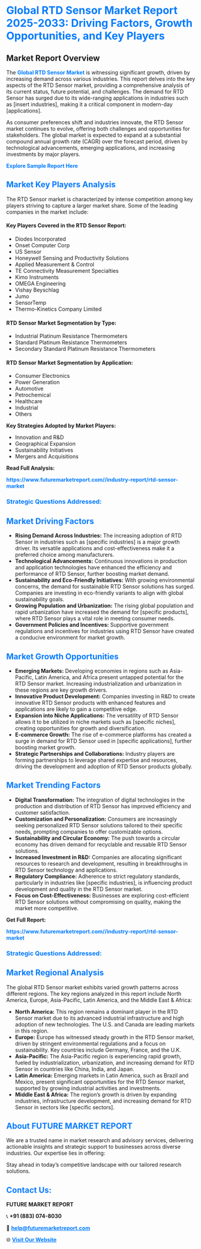 <h1 style="color: #007BFF;">Global RTD Sensor Market Report 2025-2033: Driving Factors, Growth Opportunities, and Key Players</h1>

<section id="overview">
<h2>Market Report Overview</h2>
<p>The <a href="https://www.futuremarketreport.com//industry-report/rtd-sensor-market" style="color: #007BFF; text-decoration: none;"><strong>Global RTD Sensor Market</strong></a> is witnessing significant growth, driven by increasing demand across various industries. This report delves into the key aspects of the RTD Sensor market, providing a comprehensive analysis of its current status, future potential, and challenges. The demand for RTD Sensor has surged due to its wide-ranging applications in industries such as [insert industries], making it a critical component in modern-day [applications].</p>
<p>As consumer preferences shift and industries innovate, the RTD Sensor market continues to evolve, offering both challenges and opportunities for stakeholders. The global market is expected to expand at a substantial compound annual growth rate (CAGR) over the forecast period, driven by technological advancements, emerging applications, and increasing investments by major players.</p>
</section>

<section id="overview">
<p><a href="https://www.futuremarketreport.com//request-sample/reportId=75930" style="color: #007BFF; text-decoration: none;"><strong>Explore Sample Report Here</strong></a></p>
</section>

<section id="key-players">
<h2 style="color: #007BFF;">Market Key Players Analysis</h2>
<p>The RTD Sensor market is characterized by intense competition among key players striving to capture a larger market share. Some of the leading companies in the market include:</p>
<h4>Key Players Covered in the RTD Sensor Report:</h4>
<ul><li>Diodes Incorporated</li><li>Onset Computer Corp</li><li>US Sensor</li><li>Honeywell Sensing and Productivity Solutions</li><li>Applied Measurement &amp; Control</li><li>TE Connectivity Measurement Specialties</li><li>Kimo Instruments</li><li>OMEGA Engineering</li><li>Vishay Beyschlag</li><li>Jumo</li><li>SensorTemp</li><li>Thermo-Kinetics Company Limited</li></ul>
<h4>RTD Sensor Market Segmentation by Type:</h4>
<ul><li>Industrial Platinum Resistance Thermometers</li><li>Standard Platinum Resistance Thermometers</li><li>Secondary Standard Platinum Resistance Thermometers</li></ul>

<h4>RTD Sensor Market Segmentation by Application:</h4>
<ul><li>Consumer Electronics</li><li>Power Generation</li><li>Automotive</li><li>Petrochemical</li><li>Healthcare</li><li>Industrial</li><li>Others</li></ul>
<p><strong>Key Strategies Adopted by Market Players:</strong></p>
<ul>
<li>Innovation and R&D</li>
<li>Geographical Expansion</li>
<li>Sustainability Initiatives</li>
<li>Mergers and Acquisitions</li>
</ul>
</section>

<section>
<p><strong>Read Full Analysis: </strong></p><a href="https://www.futuremarketreport.com//industry-report/rtd-sensor-market" style="color: #007BFF; text-decoration: none;"><strong>https://www.futuremarketreport.com//industry-report/rtd-sensor-market</strong></a>
<h3 style="color: #007BFF;">Strategic Questions Addressed:</h3>
</section>

<section id="driving-factors">
<h2 style="color: #007BFF;">Market Driving Factors</h2>
<ul>
<li><strong>Rising Demand Across Industries:</strong> The increasing adoption of RTD Sensor in industries such as [specific industries] is a major growth driver. Its versatile applications and cost-effectiveness make it a preferred choice among manufacturers.</li>
<li><strong>Technological Advancements:</strong> Continuous innovations in production and application technologies have enhanced the efficiency and performance of RTD Sensor, further boosting market demand.</li>
<li><strong>Sustainability and Eco-Friendly Initiatives:</strong> With growing environmental concerns, the demand for sustainable RTD Sensor solutions has surged. Companies are investing in eco-friendly variants to align with global sustainability goals.</li>
<li><strong>Growing Population and Urbanization:</strong> The rising global population and rapid urbanization have increased the demand for [specific products], where RTD Sensor plays a vital role in meeting consumer needs.</li>
<li><strong>Government Policies and Incentives:</strong> Supportive government regulations and incentives for industries using RTD Sensor have created a conducive environment for market growth.</li>
</ul>
</section>

<section id="growth-opportunities">
<h2 style="color: #007BFF;">Market Growth Opportunities</h2>
<ul>
<li><strong>Emerging Markets:</strong> Developing economies in regions such as Asia-Pacific, Latin America, and Africa present untapped potential for the RTD Sensor market. Increasing industrialization and urbanization in these regions are key growth drivers.</li>
<li><strong>Innovative Product Development:</strong> Companies investing in R&D to create innovative RTD Sensor products with enhanced features and applications are likely to gain a competitive edge.</li>
<li><strong>Expansion into Niche Applications:</strong> The versatility of RTD Sensor allows it to be utilized in niche markets such as [specific niches], creating opportunities for growth and diversification.</li>
<li><strong>E-commerce Growth:</strong> The rise of e-commerce platforms has created a surge in demand for RTD Sensor used in [specific applications], further boosting market growth.</li>
<li><strong>Strategic Partnerships and Collaborations:</strong> Industry players are forming partnerships to leverage shared expertise and resources, driving the development and adoption of RTD Sensor products globally.</li>
</ul>
</section>

<section id="trending-factors">
<h2 style="color: #007BFF;">Market Trending Factors</h2>
<ul>
<li><strong>Digital Transformation:</strong> The integration of digital technologies in the production and distribution of RTD Sensor has improved efficiency and customer satisfaction.</li>
<li><strong>Customization and Personalization:</strong> Consumers are increasingly seeking personalized RTD Sensor solutions tailored to their specific needs, prompting companies to offer customizable options.</li>
<li><strong>Sustainability and Circular Economy:</strong> The push towards a circular economy has driven demand for recyclable and reusable RTD Sensor solutions.</li>
<li><strong>Increased Investment in R&D:</strong> Companies are allocating significant resources to research and development, resulting in breakthroughs in RTD Sensor technology and applications.</li>
<li><strong>Regulatory Compliance:</strong> Adherence to strict regulatory standards, particularly in industries like [specific industries], is influencing product development and quality in the RTD Sensor market.</li>
<li><strong>Focus on Cost-Effectiveness:</strong> Businesses are exploring cost-efficient RTD Sensor solutions without compromising on quality, making the market more competitive.</li>
</ul>
</section>

<section>
<p><strong>Get Full Report: </strong></p><a href="https://www.futuremarketreport.com//industry-report/rtd-sensor-market" style="color: #007BFF; text-decoration: none;"><strong>https://www.futuremarketreport.com//industry-report/rtd-sensor-market</strong></a>
<h3 style="color: #007BFF;">Strategic Questions Addressed:</h3>
</section>


<section id="regional-analysis">
<h2 style="color: #007BFF;">Market Regional Analysis</h2>
<p>The global RTD Sensor market exhibits varied growth patterns across different regions. The key regions analyzed in this report include North America, Europe, Asia-Pacific, Latin America, and the Middle East & Africa:</p>
<ul>
<li><strong>North America:</strong> This region remains a dominant player in the RTD Sensor market due to its advanced industrial infrastructure and high adoption of new technologies. The U.S. and Canada are leading markets in this region.</li>
<li><strong>Europe:</strong> Europe has witnessed steady growth in the RTD Sensor market, driven by stringent environmental regulations and a focus on sustainability. Key countries include Germany, France, and the U.K.</li>
<li><strong>Asia-Pacific:</strong> The Asia-Pacific region is experiencing rapid growth, fueled by industrialization, urbanization, and increasing demand for RTD Sensor in countries like China, India, and Japan.</li>
<li><strong>Latin America:</strong> Emerging markets in Latin America, such as Brazil and Mexico, present significant opportunities for the RTD Sensor market, supported by growing industrial activities and investments.</li>
<li><strong>Middle East & Africa:</strong> The region’s growth is driven by expanding industries, infrastructure development, and increasing demand for RTD Sensor in sectors like [specific sectors].</li>
</ul>
</section>

<footer>
<h2 style="color: #007BFF;">About FUTURE MARKET REPORT</h2>
<p>We are a trusted name in market research and advisory services, delivering actionable insights and strategic support to businesses across diverse industries. Our expertise lies in offering:</p>

<p>Stay ahead in today’s competitive landscape with our tailored research solutions.</p>

<h2 style="color: #007BFF;">Contact Us:</h2>
<p><strong>FUTURE MARKET REPORT</strong></p>
<p>📞 <strong>+91 (883) 074-8030</strong></p>
<p>📧 <strong><a href="mailto:help@futuremarketreport.com" style="color: #007BFF;">help@futuremarketreport.com</a></strong></p>
<p>🌐 <strong><a href="https://www.futuremarketreport.com/" style="color: #007BFF;">Visit Our Website</a></strong></p>
</footer>